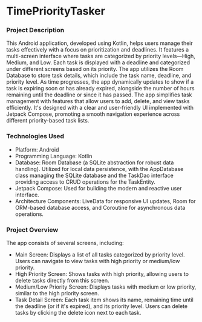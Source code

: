 # TimePriorityTasker

### Project Description
This Android application, developed using Kotlin, helps users manage their tasks effectively with a focus on prioritization and deadlines. It features a multi-screen interface where tasks are categorized by priority levels—High, Medium, and Low. Each task is displayed with a deadline and categorized under different screens based on its priority. The app utilizes the Room Database to store task details, which include the task name, deadline, and priority level. As time progresses, the app dynamically updates to show if a task is expiring soon or has already expired, alongside the number of hours remaining until the deadline or since it has passed. The app simplifies task management with features that allow users to add, delete, and view tasks efficiently. It's designed with a clear and user-friendly UI implemented with Jetpack Compose, promoting a smooth navigation experience across different priority-based task lists.

### Technologies Used
- Platform: Android
- Programming Language: Kotlin
- Database: Room Database (a SQLite abstraction for robust data handling). Utilized for local data persistence, with the AppDatabase class managing the SQLite database and the TaskDao interface providing access to CRUD operations for the TaskEntity.
- Jetpack Compose: Used for building the modern and reactive user interface.
- Architecture Components: LiveData for responsive UI updates, Room for ORM-based database access, and Coroutine for asynchronous data operations.

### Project Overview
The app consists of several screens, including:
- Main Screen: Displays a list of all tasks categorized by priority level. Users can navigate to view tasks with high priority or medium/low priority.
- High Priority Screen: Shows tasks with high priority, allowing users to delete tasks directly from this screen.
- Medium/Low Priority Screen: Displays tasks with medium or low priority, similar to the high priority screen.
- Task Detail Screen: Each task item shows its name, remaining time until the deadline (or if it's expired), and its priority level. Users can delete tasks by clicking the delete icon next to each task.
